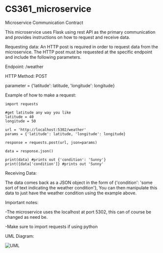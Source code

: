 # CS361_microservice

Microservice Communication Contract

This microservice uses Flask using rest API as the primary communication and provides instructions on how to request and receive data.

Requesting data:
An HTTP post is required in order to request data from the microservice. The HTTP post must be requested at the specific endpoint and include the following parameters.

Endpoint: /weather

HTTP Method: POST

parameter = {'latitude': latitude, 'longitude': longitude}

Example of how to make a request:

```
import requests

#get latitude any way you like
latitude = 40
longitude = 50

url = 'http://localhost:5302/weather'
params = {'latitude': latitude, 'longitude': longitude}

response = requests.post(url, json=params)

data = response.json()

print(data) #prints out {'condition': 'Sunny'}
print({data['condition']} #prints out 'Sunny'
```

Receiving Data:

The data comes back as a JSON object in the form of {'condition': 'some sort of text indicating the weather condition'}, You can then manipulate this data to just have the weather condition using the example above.

Important notes: 

-The microservice uses the localhost at port 5302, this can of course be changed as need be.

-Make sure to import requests if using python

UML Diagram:



![UML](https://github.com/TieNuw/CS361_microservice/assets/107895279/760e73ed-8818-4379-a159-28b3405e8a4d)
